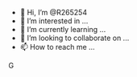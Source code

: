- 👋 Hi, I’m @R265254
- 👀 I’m interested in ...
- 🌱 I’m currently learning ...
- 💞️ I’m looking to collaborate on ...
- 📫 How to reach me ...

<!---
R265254/ROHIT KHAROL is a ✨ special ✨ repository because its `README.md` (this file) appears on your GitHub profile.
You can click the Preview link to take a look at your changes.
--->
G
